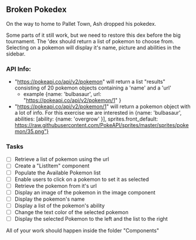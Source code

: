 ## Broken Pokedex

On the way to home to Pallet Town, Ash dropped his pokedex.

Some parts of it still work, but we need to restore this dex before the big tournament. The 'dex should return a list of pokemon to choose from. Selecting on a pokemon will display it's name, picture and abilities in the sidebar.

### API Info:

- "https://pokeapi.co/api/v2/pokemon" will return a list "results" consisting of 20 pokemon objects containing a 'name' and a 'url'
  - example {name: 'bulbasaur', url: "https://pokeapi.co/api/v2/pokemon/1" }
- "https://pokeapi.co/api/v2/pokemon/1" will return a pokemon object with a lot of info. For this exercise we are interested in {name: 'bulbasaur', abilities: [ability: {name: 'overgrow' }], sprites.front_default: https://raw.githubusercontent.com/PokeAPI/sprites/master/sprites/pokemon/35.png"}

### Tasks

- [ ] Retrieve a list of pokemon using the url
- [ ] Create a "ListItem" component
- [ ] Populate the Available Pokemon list
- [ ] Enable users to click on a pokemon to set it as selected
- [ ] Retrieve the pokemon from it's url
- [ ] Display an image of the pokemon in the image component
- [ ] Display the pokemon's name
- [ ] Display a list of the pokemon's ability
- [ ] Change the text color of the selected pokemon
- [ ] Display the selected Pokemon to the left and the list to the right

All of your work should happen inside the folder "Components"
